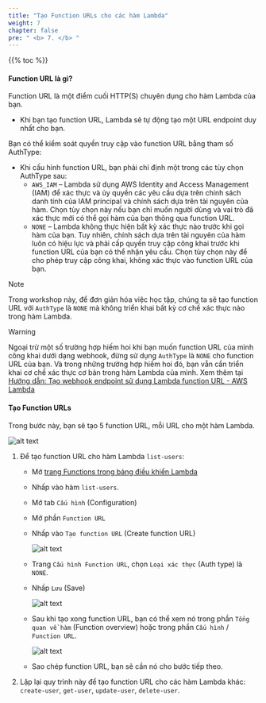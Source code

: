 ```yaml
---
title: "Tạo Function URLs cho các hàm Lambda"
weight: 7
chapter: false
pre: " <b> 7. </b> "
---
```


{{% toc %}}

#### Function URL là gì?

Function URL là một điểm cuối HTTP(S) chuyên dụng cho hàm Lambda của bạn.

- Khi bạn tạo function URL, Lambda sẽ tự động tạo một URL endpoint duy nhất cho bạn.

Bạn có thể kiểm soát quyền truy cập vào function URL bằng tham số AuthType:

- Khi cấu hình function URL, bạn phải chỉ định một trong các tùy chọn AuthType sau:
  - `AWS_IAM` – Lambda sử dụng AWS Identity and Access Management (IAM) để xác thực và ủy quyền các yêu cầu dựa trên chính sách danh tính của IAM principal và chính sách dựa trên tài nguyên của hàm. Chọn tùy chọn này nếu bạn chỉ muốn người dùng và vai trò đã xác thực mới có thể gọi hàm của bạn thông qua function URL.
  - `NONE` – Lambda không thực hiện bất kỳ xác thực nào trước khi gọi hàm của bạn. Tuy nhiên, chính sách dựa trên tài nguyên của hàm luôn có hiệu lực và phải cấp quyền truy cập công khai trước khi function URL của bạn có thể nhận yêu cầu. Chọn tùy chọn này để cho phép truy cập công khai, không xác thực vào function URL của bạn.

> [!NOTE]
> Trong workshop này, để đơn giản hóa việc học tập, chúng ta sẽ tạo function URL với `AuthType` là `NONE` mà không triển khai bất kỳ cơ chế xác thực nào trong hàm Lambda.

> [!WARNING]
> Ngoại trừ một số trường hợp hiếm hoi khi bạn muốn function URL của mình công khai dưới dạng webhook, đừng sử dụng `AuthType` là `NONE` cho function URL của bạn. Và trong những trường hợp hiếm hoi đó, bạn vẫn cần triển khai cơ chế xác thực cơ bản trong hàm Lambda của mình. Xem thêm tại [Hướng dẫn: Tạo webhook endpoint sử dụng Lambda function URL - AWS Lambda](https://docs.aws.amazon.com/lambda/latest/dg/urls-webhook-tutorial.html)

#### Tạo Function URLs

Trong bước này, bạn sẽ tạo 5 function URL, mỗi URL cho một hàm Lambda.

![alt text](/images/diagrams/workshop-1-function-urls-high-level.drawio.svg)

1. Để tạo function URL cho hàm Lambda `list-users`:

   - Mở [trang Functions trong bảng điều khiển Lambda](https://console.aws.amazon.com/lambda/home?#/functions)

   - Nhấp vào hàm `list-users`.

   - Mở tab `Cấu hình` (Configuration)
   - Mở phần `Function URL`
   - Nhấp vào `Tạo function URL` (Create function URL)

     ![alt text](/images/workshop-1/lambda-function-url--create.jpg)

   - Trang `Cấu hình Function URL`, chọn `Loại xác thực` (Auth type) là `NONE`.

   - Nhấp `Lưu` (Save)

     ![alt text](/images/workshop-1/lambda-function-url--configure.jpg)

   - Sau khi tạo xong function URL, bạn có thể xem nó trong phần `Tổng quan về hàm` (Function overview) hoặc trong phần `Cấu hình` / `Function URL`.

     ![alt text](/images/workshop-1/lambda-function-url--location.jpg)

   - Sao chép function URL, bạn sẽ cần nó cho bước tiếp theo.

1. Lặp lại quy trình này để tạo function URL cho các hàm Lambda khác: `create-user`, `get-user`, `update-user`, `delete-user`.
